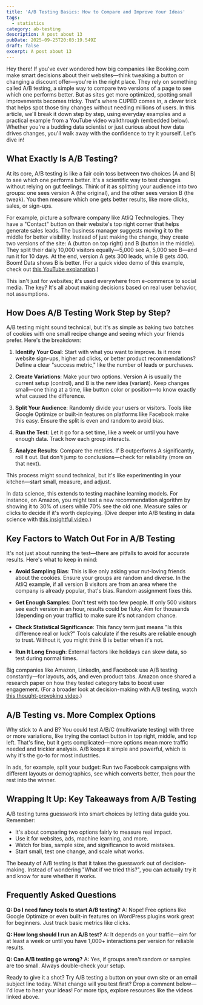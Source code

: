 ```yaml
---
title: 'A/B Testing Basics: How to Compare and Improve Your Ideas'
tags:
  - statistics
category: ab-testing
description: A post about 13
pubDate: 2025-09-25T20:03:19.549Z
draft: false
excerpt: A post about 13
---
```


Hey there! If you've ever wondered how big companies like Booking.com make smart decisions about their websites—think tweaking a button or changing a discount offer—you're in the right place. They rely on something called A/B testing, a simple way to compare two versions of a page to see which one performs better. But as sites get more optimized, spotting small improvements becomes tricky. That's where CUPED comes in, a clever trick that helps spot those tiny changes without needing millions of users. In this article, we'll break it down step by step, using everyday examples and a practical example from a YouTube video walkthrough (embedded below). Whether you're a budding data scientist or just curious about how data drives changes, you'll walk away with the confidence to try it yourself. Let's dive in!

## What Exactly Is A/B Testing?

At its core, A/B testing is like a fair coin toss between two choices (A and B) to see which one performs better. It's a scientific way to test changes without relying on gut feelings. Think of it as splitting your audience into two groups: one sees version A (the original), and the other sees version B (the tweak). You then measure which one gets better results, like more clicks, sales, or sign-ups.

For example, picture a software company like AtliQ Technologies. They have a "Contact" button on their website's top right corner that helps generate sales leads. The business manager suggests moving it to the middle for better visibility. Instead of just making the change, they create two versions of the site: A (button on top right) and B (button in the middle). They split their daily 10,000 visitors equally—5,000 see A, 5,000 see B—and run it for 10 days. At the end, version A gets 300 leads, while B gets 400. Boom! Data shows B is better. (For a quick video demo of this example, check out [this YouTube explanation](https://www.youtube.com/watch?v=eiIhTbFP0ls).)

This isn't just for websites; it's used everywhere from e-commerce to social media. The key? It's all about making decisions based on real user behavior, not assumptions.

## How Does A/B Testing Work Step by Step?

A/B testing might sound technical, but it's as simple as baking two batches of cookies with one small recipe change and seeing which your friends prefer. Here's the breakdown:

1. **Identify Your Goal**: Start with what you want to improve. Is it more website sign-ups, higher ad clicks, or better product recommendations? Define a clear "success metric," like the number of leads or purchases.

2. **Create Variations**: Make your two options. Version A is usually the current setup (control), and B is the new idea (variant). Keep changes small—one thing at a time, like button color or position—to know exactly what caused the difference.

3. **Split Your Audience**: Randomly divide your users or visitors. Tools like Google Optimize or built-in features on platforms like Facebook make this easy. Ensure the split is even and random to avoid bias.

4. **Run the Test**: Let it go for a set time, like a week or until you have enough data. Track how each group interacts.

5. **Analyze Results**: Compare the metrics. If B outperforms A significantly, roll it out. But don't jump to conclusions—check for reliability (more on that next).

This process might sound technical, but it's like experimenting in your kitchen—start small, measure, and adjust.

In data science, this extends to testing machine learning models. For instance, on Amazon, you might test a new recommendation algorithm by showing it to 30% of users while 70% see the old one. Measure sales or clicks to decide if it's worth deploying. (Dive deeper into A/B testing in data science with [this insightful video](https://www.youtube.com/watch?v=6BERouEM_bA).)

## Key Factors to Watch Out For in A/B Testing

It's not just about running the test—there are pitfalls to avoid for accurate results. Here's what to keep in mind:

- **Avoid Sampling Bias**: This is like only asking your nut-loving friends about the cookies. Ensure your groups are random and diverse. In the AtliQ example, if all version B visitors are from an area where the company is already popular, that's bias. Random assignment fixes this.

- **Get Enough Samples**: Don't test with too few people. If only 500 visitors see each version in an hour, results could be fluky. Aim for thousands (depending on your traffic) to make sure it's not random chance.

- **Check Statistical Significance**: This fancy term just means "Is this difference real or luck?" Tools calculate if the results are reliable enough to trust. Without it, you might think B is better when it's not.

- **Run It Long Enough**: External factors like holidays can skew data, so test during normal times.

Big companies like Amazon, LinkedIn, and Facebook use A/B testing constantly—for layouts, ads, and even product tabs. Amazon once shared a research paper on how they tested category tabs to boost user engagement. (For a broader look at decision-making with A/B testing, watch [this thought-provoking video](https://www.youtube.com/watch?v=w7IE9vf1XFk).)

## A/B Testing vs. More Complex Options

Why stick to A and B? You could test A/B/C (multivariate testing) with three or more variations, like trying the contact button in top right, middle, and top left. That's fine, but it gets complicated—more options mean more traffic needed and trickier analysis. A/B keeps it simple and powerful, which is why it's the go-to for most industries.

In ads, for example, split your budget: Run two Facebook campaigns with different layouts or demographics, see which converts better, then pour the rest into the winner.

## Wrapping It Up: Key Takeaways from A/B Testing

A/B testing turns guesswork into smart choices by letting data guide you. Remember:
- It's about comparing two options fairly to measure real impact.
- Use it for websites, ads, machine learning, and more.
- Watch for bias, sample size, and significance to avoid mistakes.
- Start small, test one change, and scale what works.

The beauty of A/B testing is that it takes the guesswork out of decision-making. Instead of wondering "What if we tried this?", you can actually try it and know for sure whether it works.

## Frequently Asked Questions

**Q: Do I need fancy tools to start A/B testing?**
A: Nope! Free options like Google Optimize or even built-in features on WordPress plugins work great for beginners. Just track basic metrics like clicks.

**Q: How long should I run an A/B test?**
A: It depends on your traffic—aim for at least a week or until you have 1,000+ interactions per version for reliable results.

**Q: Can A/B testing go wrong?**
A: Yes, if groups aren't random or samples are too small. Always double-check your setup.

Ready to give it a shot? Try A/B testing a button on your own site or an email subject line today. What change will you test first? Drop a comment below—I'd love to hear your ideas! For more tips, explore resources like the videos linked above.
